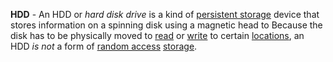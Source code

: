 **HDD** - An HDD or *hard disk drive* is a kind of [persistent storage](/docs/Glossary/Persistent%20Storage) device that stores information on a spinning disk using a magnetic head to  Because the disk has to be physically moved to [read](docs/Glossary/Read.md) or [write](docs/Glossary/Write.md) to certain [locations](docs/Glossary/Memory%20Address.md), an HDD *is not* a form of [random access](docs/Glossary/Random%20Access.md) [storage](docs/Glossary/Memory.md).
